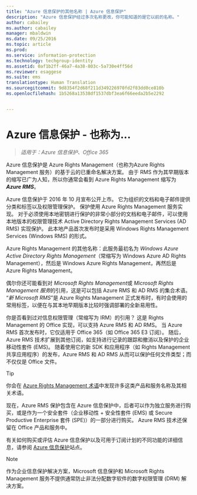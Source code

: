 ```yaml
---
title: "Azure 信息保护的其他名称 | Azure 信息保护"
description: "Azure 信息保护经过多次名称更改，你可能知道的是它以前的名称。"
author: cabailey
ms.author: cabailey
manager: mbaldwin
ms.date: 09/25/2016
ms.topic: article
ms.prod: 
ms.service: information-protection
ms.technology: techgroup-identity
ms.assetid: 0af1b2ff-46a7-4a38-803c-5a730e4ff56d
ms.reviewer: esaggese
ms.suite: ems
translationtype: Human Translation
ms.sourcegitcommit: 9d8354f2d68f211d349226970fd2f83dd0ce810b
ms.openlocfilehash: 1b5268a13538df1537dbf3ea6f66eeda2b5e2292


---
```



# <a name="azure-information-protection-also-known-as-"></a>Azure 信息保护 - 也称为...

>*适用于：Azure 信息保护、Office 365*

Azure 信息保护是 Azure Rights Management（也称为Azure Rights Management 服务）的基于云的已重命名解决方案。 由于 RMS 作为其早期版本的缩写已广为人知，所以你通常会看到 Azure Rights Management 缩写为 ***Azure RMS***。

Azure 信息保护于 2016 年 10 月宣布公开上市。 它为组织的文档和电子邮件提供分类和标签以及权限管理保护。 保护使用 Azure Rights Management 服务实现。 对于必须使用本地密钥进行保护的非常小部分的文档和电子邮件，可以使用本地版本的权限管理技术 Active Directory Rights Management Services (AD RMS) 实现保护。 此本地产品首次发布时是采用 Windows Rights Management Services (Windows RMS) 的形式。

Azure Rights Management 的其他名称：此服务最初名为 *Windows Azure Active Directory Rights Management*（常缩写为 Windows Azure AD Rights Management），然后是 Windows Azure Rights Management，再然后是 Azure Rights Management。

偶尔你还可能看到对 *Microsoft Rights Management*或 *Microsoft Rights Management 服务*的引用，这是可以包括 Azure RMS 和 AD RMS 的集合术语。  “*新 Microsoft RMS*”是 Azure Rights Management 正式发布时，有时会使用的常用标签，以便在与其本地早期版本比较时强调部署的全新易用性。

你是否看到过对信息权限管理（常缩写为 IRM）的引用？ 这是 Rights Management 的 Office 实现，可以支持 Azure RMS 和 AD RMS。 当 Azure RMS 首次发布时，它仅适用于 Office 365（如 Office 365 E3 订阅）。 随后，Azure RMS 技术扩展到其他订阅，如支持进行记录的跟踪和撤消以及保护的企业移动性套件 (EMS)。 随着使用它的新 SDK 和应用程序（如 Rights Management 共享应用程序）的发布，Azure RMS 和 AD RMS 从而可以保护任何文件类型；而不仅仅是 Office 文件。 

> [!TIP]
> 你会在 [Azure Rights Management 术语](../get-started/terminology.md)中发现许多这类产品和服务名称及其相关术语。

现在，Azure RMS 保护包含在 Azure 信息保护中，后者可以作为独立服务进行购买，或是作为一个安全套件（企业移动性 + 安全性套件 (EMS) 或 Secure Productive Enterprise 套件 (SPE)）的一部分进行购买。 Azure RMS 技术还保留在 Office 产品和服务中。

有关如何购买或评估 Azure 信息保护以及可用于订阅计划的不同功能的详细信息，请参阅 [Azure 信息保护](https://www.microsoft.com/en-us/cloud-platform/azure-information-protection)站点。

> [!NOTE]
> 作为企业信息保护解决方案，Microsoft 信息保护和 Microsoft Rights Management 服务不提供通常防止非法分配数字软件的数字权限管理 (DRM) 解决方案。 




<!--HONumber=Nov16_HO2-->



